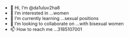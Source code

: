 - 👋 Hi, I’m @da1uluv2ha8
- 👀 I’m interested in ...women
- 🌱 I’m currently learning ...sexual positions
- 💞️ I’m looking to collaborate on ...with bisexual women
- 📫 How to reach me ...3185107001

<!---
da1uluv2ha8/da1uluv2ha8 is a ✨ special ✨ repository because its `README.md` (this file) appears on your GitHub profile.
You can click the Preview link to take a look at your changes.
--->
